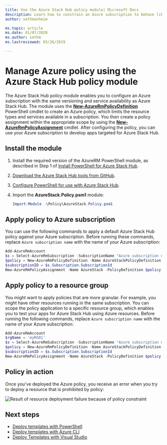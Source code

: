 ```yaml
---
title: Use the Azure Stack Hub policy module| Microsoft Docs
description: Learn how to constrain an Azure subscription to behave like an Azure Stack Hub subscription
author: sethmanheim

ms.topic: article
ms.date: 01/07/2020
ms.author: sethm
ms.lastreviewed: 03/26/2019

---
```


# Manage Azure policy using the Azure Stack Hub policy module

The Azure Stack Hub policy module enables you to configure an Azure subscription with the same versioning and service availability as Azure Stack Hub. The module uses the [**New-AzureRmPolicyDefinition**](/powershell/module/azurerm.resources/new-azurermpolicydefinition) PowerShell cmdlet to create an Azure policy, which limits the resource types and services available in a subscription. You then create a policy assignment within the appropriate scope by using the [**New-AzureRmPolicyAssignment**](/powershell/module/azurerm.resources/new-azurermpolicyassignment) cmdlet. After configuring the policy, you can use your Azure subscription to develop apps targeted for Azure Stack Hub.

## Install the module

1. Install the required version of the AzureRM PowerShell module, as described in Step 1 of [Install PowerShell for Azure Stack Hub](../operator/azure-stack-powershell-install.md).
2. [Download the Azure Stack Hub tools from GitHub](../operator/azure-stack-powershell-download.md).
3. [Configure PowerShell for use with Azure Stack Hub](azure-stack-powershell-configure-user.md).
4. Import the **AzureStack.Policy.psm1** module:

   ```powershell
   Import-Module .\Policy\AzureStack.Policy.psm1
   ```

## Apply policy to Azure subscription

You can use the following commands to apply a default Azure Stack Hub policy against your Azure subscription. Before running these commands, replace `Azure subscription name` with the name of your Azure subscription:

```powershell
Add-AzureRmAccount
$s = Select-AzureRmSubscription -SubscriptionName "Azure subscription name"
$policy = New-AzureRmPolicyDefinition -Name AzureStackPolicyDefinition -Policy (Get-AzsPolicy)
$subscriptionID = $s.Subscription.SubscriptionId
New-AzureRmPolicyAssignment -Name AzureStack -PolicyDefinition $policy -Scope /subscriptions/$subscriptionID
```

## Apply policy to a resource group

You might want to apply policies that are more granular. For example, you might have other resources running in the same subscription. You can scope the policy application to a specific resource group, which enables you to test your apps for Azure Stack Hub using Azure resources. Before running the following commands, replace `Azure subscription name` with the name of your Azure subscription:

```powershell
Add-AzureRmAccount
$rgName = 'myRG01'
$s = Select-AzureRmSubscription -SubscriptionName "Azure subscription name"
$policy = New-AzureRmPolicyDefinition -Name AzureStackPolicyDefinition -Policy (Get-AzsPolicy)
$subscriptionID = $s.Subscription.SubscriptionId
New-AzureRmPolicyAssignment -Name AzureStack -PolicyDefinition $policy -Scope /subscriptions/$subscriptionID/resourceGroups/$rgName
```

## Policy in action

Once you've deployed the Azure policy, you receive an error when you try to deploy a resource that is prohibited by policy:

![Result of resource deployment failure because of policy constraint](./media/azure-stack-policy-module/image1.png)

## Next steps

* [Deploy templates with PowerShell](azure-stack-deploy-template-powershell.md)
* [Deploy templates with Azure CLI](azure-stack-deploy-template-command-line.md)
* [Deploy Templates with Visual Studio](azure-stack-deploy-template-visual-studio.md)
